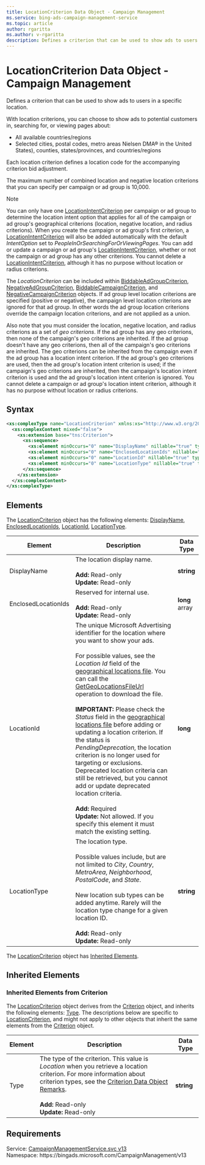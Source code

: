 ```yaml
---
title: LocationCriterion Data Object - Campaign Management
ms.service: bing-ads-campaign-management-service
ms.topic: article
author: rgaritta
ms.author: v-rgaritta
description: Defines a criterion that can be used to show ads to users in a specific location.
---
```

# LocationCriterion Data Object - Campaign Management
Defines a criterion that can be used to show ads to users in a specific location.

With location criterions, you can choose to show ads to potential customers in, searching for, or viewing pages about:

* All available countries/regions
* Selected cities, postal codes, metro areas Nielsen DMA&reg; in the United States), counties, states/provinces, and countries/regions

Each location criterion defines a location code for the accompanying criterion bid adjustment. 

The maximum number of combined location and negative location criterions that you can specify per campaign or ad group is 10,000.  

> [!NOTE]
> You can only have one [LocationIntentCriterion](locationintentcriterion.md) per campaign or ad group to determine the location intent option that applies for all of the campaign or ad group's geographical criterions (location, negative location, and radius criterions). When you create the campaign or ad group's first criterion, a [LocationIntentCriterion](locationintentcriterion.md) will also be added automatically with the default *IntentOption* set to *PeopleInOrSearchingForOrViewingPages*. You can add or update a campaign or ad group's [LocationIntentCriterion](locationintentcriterion.md), whether or not the campaign or ad group has any other criterions. You cannot delete a [LocationIntentCriterion](locationintentcriterion.md), although it has no purpose without location or radius criterions. 

The *LocationCriterion* can be included within [BiddableAdGroupCriterion](biddableadgroupcriterion.md), [NegativeAdGroupCriterion](negativeadgroupcriterion.md), [BiddableCampaignCriterion](biddablecampaigncriterion.md), and [NegativeCampaignCriterion](negativecampaigncriterion.md) objects. If ad group level location criterions are specified (positive or negative), the campaign level location criterions are ignored for that ad group. In other words the ad group location criterions override the campaign location criterions, and are not applied as a union.  

Also note that you must consider the location, negative location, and radius criterions as a set of *geo criterions*. If the ad group has any geo criterions, then none of the campaign's geo criterions are inherited. If the ad group doesn't have any geo criterions, then all of the campaign's geo criterions are inherited. The geo criterions can be inherited from the campaign even if the ad group has a location intent criterion. If the ad group's geo criterions are used, then the ad group's location intent criterion is used; if the campaign's geo criterions are inherited, then the campaign's location intent criterion is used and the ad group's location intent criterion is ignored. You cannot delete a campaign or ad group's location intent criterion, although it has no purpose without location or radius criterions. 

## Syntax
```xml
<xs:complexType name="LocationCriterion" xmlns:xs="http://www.w3.org/2001/XMLSchema">
  <xs:complexContent mixed="false">
    <xs:extension base="tns:Criterion">
      <xs:sequence>
        <xs:element minOccurs="0" name="DisplayName" nillable="true" type="xs:string" />
        <xs:element minOccurs="0" name="EnclosedLocationIds" nillable="true" type="q77:ArrayOflong" xmlns:q77="http://schemas.microsoft.com/2003/10/Serialization/Arrays" />
        <xs:element minOccurs="0" name="LocationId" nillable="true" type="xs:long" />
        <xs:element minOccurs="0" name="LocationType" nillable="true" type="xs:string" />
      </xs:sequence>
    </xs:extension>
  </xs:complexContent>
</xs:complexType>
```

## <a name="elements"></a>Elements

The [LocationCriterion](locationcriterion.md) object has the following elements: [DisplayName](#displayname), [EnclosedLocationIds](#enclosedlocationids), [LocationId](#locationid), [LocationType](#locationtype).

|Element|Description|Data Type|
|-----------|---------------|-------------|
|<a name="displayname"></a>DisplayName|The location display name.<br/><br/>**Add:** Read-only<br/>**Update:** Read-only|**string**|
|<a name="enclosedlocationids"></a>EnclosedLocationIds|Reserved for internal use.<br/><br/>**Add:** Read-only<br/>**Update:** Read-only|**long** array|
|<a name="locationid"></a>LocationId|The unique Microsoft Advertising identifier for the location where you want to show your ads.<br/><br/>For possible values, see the *Location Id* field of the [geographical locations file](../guides/geographical-location-codes.md). You can call the [GetGeoLocationsFileUrl](../campaign-management-service/getgeolocationsfileurl.md) operation to download the file.<br/><br/>**IMPORTANT:** Please check the *Status* field in the [geographical locations file](../guides/geographical-location-codes.md) before adding or updating a location criterion. If the status is *PendingDeprecation*, the location criterion is no longer used for targeting or exclusions. Deprecated location criteria can still be retrieved, but you cannot add or update deprecated location criteria.<br/><br/>**Add:** Required<br/>**Update:** Not allowed. If you specify this element it must match the existing setting.|**long**|
|<a name="locationtype"></a>LocationType|The location type.<br/><br/>Possible values include, but are not limited to *City*, *Country*, *MetroArea*, *Neighborhood*, *PostalCode*, and *State*.<br/><br/>New location sub types can be added anytime. Rarely will the location type change for a given location ID.<br/><br/>**Add:** Read-only<br/>**Update:** Read-only |**string**|

The [LocationCriterion](locationcriterion.md) object has [Inherited Elements](#inheritedelements).

## <a name="inheritedelements"></a>Inherited Elements

### <a name="inheritedelementscriterion"></a>Inherited Elements from Criterion
The [LocationCriterion](locationcriterion.md) object derives from the [Criterion](criterion.md) object, and inherits the following elements: [Type](#type). The descriptions below are specific to [LocationCriterion](locationcriterion.md), and might not apply to other objects that inherit the same elements from the [Criterion](criterion.md) object.  

|Element|Description|Data Type|
|-----------|---------------|-------------|
|<a name="type"></a>Type|The type of the criterion. This value is *Location* when you retrieve a location criterion. For more information about criterion types, see the [Criterion Data Object Remarks](criterion.md#remarks).<br/><br/>**Add:** Read-only<br/>**Update:** Read-only|**string**|

## Requirements
Service: [CampaignManagementService.svc v13](https://campaign.api.bingads.microsoft.com/Api/Advertiser/CampaignManagement/v13/CampaignManagementService.svc)  
Namespace: https\://bingads.microsoft.com/CampaignManagement/v13  

